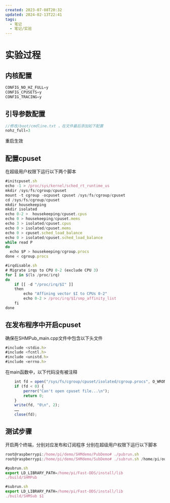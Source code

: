 ```yaml
---
created: 2023-07-08T20:32
updated: 2024-02-13T22:41
tags:
  - 笔记
  - 笔记/实验
---
```


# 实验过程

## 内核配置
```javascript
CONFIG_NO_HZ_FULL=y
CONFIG_CPUSETS=y
CONFIG_TRACING=y
```

## 引导参数配置
```javascript
//修改/boot/cmdline.txt ，在文件最后添加如下配置
nohz_full=3
```
重启生效

## 配置cpuset

在超级用户权限下运行以下两个脚本
```javascript
#initcpuset.sh
echo -1 > /proc/sys/kernel/sched_rt_runtime_us
mkdir /sys/fs/cgroup/cpuset
mount -t cgroup -ocpuset cpuset /sys/fs/cgroup/cpuset
cd /sys/fs/cgroup/cpuset
mkdir housekeeping
mkdir isolated
echo 0-2 >  housekeeping/cpuset.cpus
echo 0 > housekeeping/cpuset.mems
echo 3 > isolated/cpuset.cpus
echo 0 > isolated/cpuset.mems
echo 0 > cpuset.sched_load_balance 
echo 0 > isolated/cpuset.sched_load_balance
while read P
do
  echo $P > housekeeping/cgroup.procs
done < cgroup.procs
```
```javascript
#irqdisable.sh
# Migrate irqs to CPU 0-2 (exclude CPU 3)
for I in $(ls /proc/irq)
do
    if [[ -d "/proc/irq/$I" ]]
    then
        echo "Affining vector $I to CPUs 0-2"
        echo 0-2 > /proc/irq/$I/smp_affinity_list
    fi
done
```

## 在发布程序中开启cpuset
确保在SHMPub_main.cpp文件中包含以下头文件
```javascript
#include <stdio.h>
#include <fcntl.h>
#include <unistd.h>
#include <errno.h>
```
在main函数中，以下代码没有被注释
```javascript
    int fd = open("/sys/fs/cgroup/cpuset/isolated/cgroup.procs", O_WRONLY);
    if (fd < 0) {
        perror("Can't open cpuset file...\n");
        return 0;
    }
    write(fd, "0\n", 2);
    ……
    close(fd);
```

## 测试步骤
开启两个终端，分别对应发布和订阅程序
分别在超级用户权限下运行以下脚本
```javascript
root@raspberrypi:/home/pi/demo/SHMdemo/PubDemo# ./pubrun.sh
root@raspberrypi:/home/pi/demo/SHMdemo/SubDemo# ./subrun.sh /home/pi/out/out.txt

```
```javascript
#pubrun.sh
export LD_LIBRARY_PATH=/home/pi/Fast-DDS/install/lib
./build/SHMPub 
```
```javascript
#subrun.sh
export LD_LIBRARY_PATH=/home/pi/Fast-DDS/install/lib
./build/SHMSub $1
```